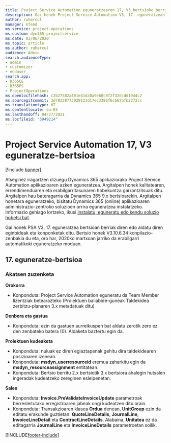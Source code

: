 ```yaml
---
title: Project Service Automation eguneratzearen 17, V3 bertsioko berrikuntzak edo aldaketak
description: Gai honek Project Service Automation V3, 17. eguneratzean erabilgarri dauden eginbideak eta konponketak ditu.
author: ruhercul
manager: kfend
ms.service: project-operations
ms.custom: dyn365-projectservice
ms.date: 03/06/2020
ms.topic: article
ms.author: ruhercul
audience: Admin
search.audienceType:
- admin
- customizer
- enduser
search.app:
- D365CE
- D365PS
- ProjectOperations
ms.openlocfilehash: c2b27582a401e41da0a9e60c8f2f32dcdd1944c2
ms.sourcegitcommit: 3d78338773929121d17ec3386f6cb67bfb2272cc
ms.translationtype: HT
ms.contentlocale: eu-ES
ms.lasthandoff: 04/27/2021
ms.locfileid: "5949214"
---
```

# <a name="project-service-automation-update-release-17-v3"></a>Project Service Automation 17, V3 eguneratze-bertsioa

[!include [banner](../includes/psa-now-project-operations.md)]

Atseginez iragartzen dizuegu Dynamics 365 aplikaziorako Project Service Automation aplikazioaren azken eguneratzea. Argitalpen honek kalitatearen, errendimenduaren eta erabilgarritasunaren hobekuntza garrantzitsuak ditu.  Argitalpen hau bateragarria da Dynamics 365 9.x bertsioarekin. Argitalpen honetara eguneratzeko, bisitatu Dynamics 365 (online) aplikazioaren administrazio-zentroko soluzioen orrira eguneratzea instalatzeko. Informazio gehiago lortzeko, ikusi [Instalatu, eguneratu edo kendu soluzio hobetsi bat](/power-platform/admin/install-remove-preferred-solution).

Gai honek PSA V3, 17. eguneratzea bertsioan berriak diren edo aldatu diren eginbideak eta konponketak ditu. Bertsio honek V3.10.6.34 konpilazio-zenbakia du eta, oro har, 2020ko martxoan jarriko da erabilgarri automatikoki eguneratzeko moduan.


## <a name="update-release-17"></a>17. eguneratze-bertsioa

### <a name="bug-fixes"></a>Akatsen zuzenketa

**Orokorra**

- Konponduta: Project Service Automation eguneratu da Team Member lizentziak betearazteko (Proiektuen baliabide-guneak Taldekidea zerbitzu-planaren 3.x metadatuak ditu)
 
**Denbora eta gastua**

- Konponduta: ezin da gastuen aurreikuspen bat aldatu zerotik zero ez den zenbateko batera (0). Aldaketa baztertu egin da.

**Proiektuen kudeaketa**

- Konponduta: nuluak ez diren egiaztapenak gehitu dira taldekidearen posizioaren izenean.
- Konponduta: **msdyn_userresourceid** eremua zaharkitu egin da **msdyn_resourceassignment** entitatean.
- Konponduta: Bertsio berritu 2.x bertsiotik 3.x bertsiora ahalegin hutsalen ingeradak kudeatzeko zereginen esleipenetan.

**Sales**

- Konponduta: **Invoice.PreValidateInvoiceUpdate** parametroak berresleitutako erregistroaren jabeak ongi kudeatzen ditu orain.
- Konponduta: Transakzioaren klasea **Ordua** denean, **UnitGroup** ezin da editatu erakunde guztietan: **QuoteLineDetails**, **JournalLine**, **InvoiceLineDetail** eta **ContractLineDetails**. Alabaina, **Unitatea** ez da editagarria **JournalLine** eta **InvoiceLineDetails** parametroetan soilik.




[!INCLUDE[footer-include](../includes/footer-banner.md)]